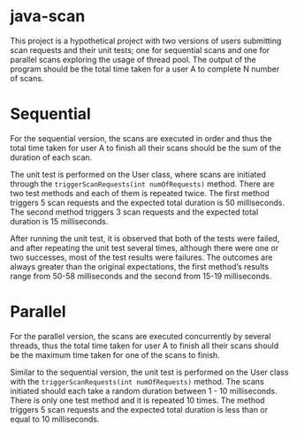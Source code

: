 # java-scan

This project is a hypothetical project with two versions of users submitting scan requests and their unit tests; one for sequential scans and one for parallel scans exploring the usage of thread pool. The output of the program should be the total time taken for a user A to complete N number of scans. 

# Sequential 
For the sequential version, the scans are executed in order and thus the total time taken for user A to finish all their scans should be the sum of the duration of each scan. 

The unit test is performed on the User class, where scans are initiated through the `triggerScanRequests(int numOfRequests)` method. There are two test methods and each of them is repeated twice.  The first method triggers 5 scan requests and the expected total duration is 50 milliseconds. The second method triggers 3 scan requests and the expected total duration is 15 milliseconds. 

After running the unit test, it is observed that both of the tests were failed, and after repeating the unit test several times, although there were one or two successes, most of the test results were failures. The outcomes are always greater than the original expectations, the first method’s results range from 50-58 milliseconds and the second from 15-19 milliseconds. 

# Parallel 
For the parallel version, the scans are executed concurrently by several threads, thus the total time taken for user A to finish all their scans should be the maximum time taken for one of the scans to finish.  

Similar to the sequential version, the unit test is performed on the User class with the `triggerScanRequests(int numOfRequests)` method. The scans initiated should each take a random duration between 1 - 10 milliseconds. There is only one test method and it is repeated 10 times. The method triggers 5 scan requests and the expected total duration is less than or equal to 10 milliseconds. 
